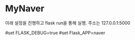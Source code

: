# MyNaver

아래 설정을 진행하고 flask run을 통해 실행. 주소는 127.0.0.1:5000

#set FLASK_DEBUG=true
#set Flask_APP=naver
